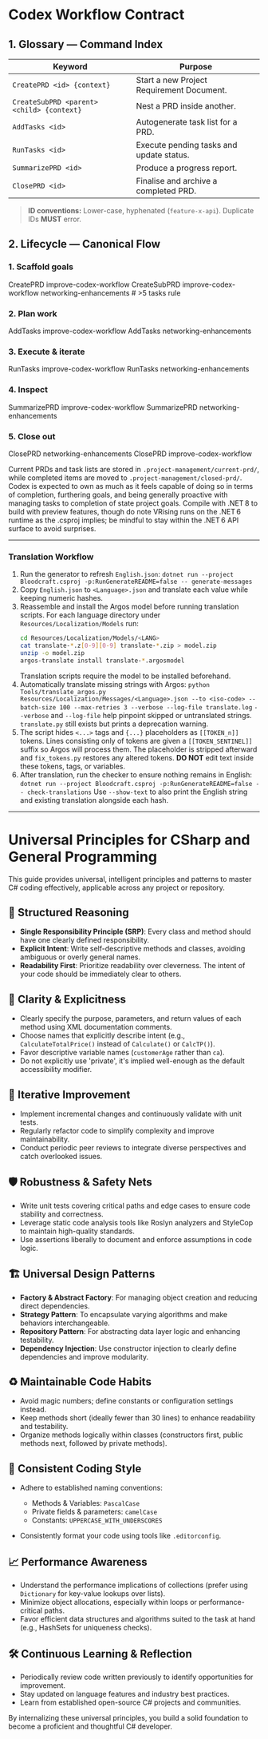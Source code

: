 # Codex Workflow Contract

## 1. Glossary — Command Index

| Keyword                                   | Purpose                                                    |
|-------------------------------------------|------------------------------------------------------------|
| `CreatePRD <id> {context}`                | Start a new Project Requirement Document.                  |
| `CreateSubPRD <parent> <child> {context}` | Nest a PRD inside another.                                 |
| `AddTasks <id>`                           | Autogenerate task list for a PRD.                          |
| `RunTasks <id>`                           | Execute pending tasks and update status.                   |
| `SummarizePRD <id>`                       | Produce a progress report.                                 |
| `ClosePRD <id>`                           | Finalise and archive a completed PRD.                      |

> **ID conventions:** Lower-case, hyphenated (`feature-x-api`). Duplicate IDs **MUST** error.

## 2. Lifecycle — Canonical Flow

### 1. Scaffold goals
CreatePRD improve-codex-workflow
CreateSubPRD improve-codex-workflow networking-enhancements  # >5 tasks rule

### 2. Plan work
AddTasks improve-codex-workflow
AddTasks networking-enhancements

### 3. Execute & iterate
RunTasks improve-codex-workflow
RunTasks networking-enhancements

### 4. Inspect
SummarizePRD improve-codex-workflow
SummarizePRD networking-enhancements

### 5. Close out
ClosePRD networking-enhancements
ClosePRD improve-codex-workflow

Current PRDs and task lists are stored in `.project-management/current-prd/`, while completed items are moved to `.project-management/closed-prd/`. Codex is expected to own as much as it feels capable of doing so in terms of completion, furthering goals, and being generally proactive with managing tasks to completion of state project goals. Compile with .NET 8 to build with preview features, though do note VRising runs on the .NET 6 runtime as the .csproj implies; be mindful to stay within the .NET 6 API surface to avoid surprises.

---

### Translation Workflow

1. Run the generator to refresh `English.json`:
   `dotnet run --project Bloodcraft.csproj -p:RunGenerateREADME=false -- generate-messages`
2. Copy `English.json` to `<Language>.json` and translate each value while keeping numeric hashes.
3. Reassemble and install the Argos model before running translation scripts.
   For each language directory under `Resources/Localization/Models` run:
   ```bash
   cd Resources/Localization/Models/<LANG>
   cat translate-*.z[0-9][0-9] translate-*.zip > model.zip
   unzip -o model.zip
   argos-translate install translate-*.argosmodel
   ```
   Translation scripts require the model to be installed beforehand.
4. Automatically translate missing strings with Argos:
   `python Tools/translate_argos.py Resources/Localization/Messages/<Language>.json --to <iso-code> --batch-size 100 --max-retries 3 --verbose --log-file translate.log`
   `--verbose` and `--log-file` help pinpoint skipped or untranslated strings. `translate.py` still exists but prints a deprecation warning.
5. The script hides `<...>` tags and `{...}` placeholders as `[[TOKEN_n]]` tokens. Lines consisting only of tokens are given a `[[TOKEN_SENTINEL]]` suffix so Argos will process them. The placeholder is stripped afterward and `fix_tokens.py` restores any altered tokens.
   **DO NOT** edit text inside these tokens, tags, or variables.
6. After translation, run the checker to ensure nothing remains in English:
   `dotnet run --project Bloodcraft.csproj -p:RunGenerateREADME=false -- check-translations`
   Use `--show-text` to also print the English string and existing translation alongside each hash.

---

# Universal Principles for CSharp and General Programming

This guide provides universal, intelligent principles and patterns to master C# coding effectively, applicable across any project or repository.

## 🧠 Structured Reasoning

* **Single Responsibility Principle (SRP)**: Every class and method should have one clearly defined responsibility.
* **Explicit Intent**: Write self-descriptive methods and classes, avoiding ambiguous or overly general names.
* **Readability First**: Prioritize readability over cleverness. The intent of your code should be immediately clear to others.

## 🎯 Clarity & Explicitness

* Clearly specify the purpose, parameters, and return values of each method using XML documentation comments.
* Choose names that explicitly describe intent (e.g., `CalculateTotalPrice()` instead of `Calculate()` or `CalcTP()`).
* Favor descriptive variable names (`customerAge` rather than `ca`).
* Do not explicitly use 'private', it's implied well-enough as the default accessibility modifier.

## 🔄 Iterative Improvement

* Implement incremental changes and continuously validate with unit tests.
* Regularly refactor code to simplify complexity and improve maintainability.
* Conduct periodic peer reviews to integrate diverse perspectives and catch overlooked issues.

## 🛡️ Robustness & Safety Nets

* Write unit tests covering critical paths and edge cases to ensure code stability and correctness.
* Leverage static code analysis tools like Roslyn analyzers and StyleCop to maintain high-quality standards.
* Use assertions liberally to document and enforce assumptions in code logic.

## 🏗️ Universal Design Patterns

* **Factory & Abstract Factory**: For managing object creation and reducing direct dependencies.
* **Strategy Pattern**: To encapsulate varying algorithms and make behaviors interchangeable.
* **Repository Pattern**: For abstracting data layer logic and enhancing testability.
* **Dependency Injection**: Use constructor injection to clearly define dependencies and improve modularity.

## ♻️ Maintainable Code Habits

* Avoid magic numbers; define constants or configuration settings instead.
* Keep methods short (ideally fewer than 30 lines) to enhance readability and testability.
* Organize methods logically within classes (constructors first, public methods next, followed by private methods).

## 🚦 Consistent Coding Style

* Adhere to established naming conventions:

  * Methods & Variables: `PascalCase`
  * Private fields & parameters: `camelCase`
  * Constants: `UPPERCASE_WITH_UNDERSCORES`
* Consistently format your code using tools like `.editorconfig`.

## 📈 Performance Awareness

* Understand the performance implications of collections (prefer using `Dictionary` for key-value lookups over lists).
* Minimize object allocations, especially within loops or performance-critical paths.
* Favor efficient data structures and algorithms suited to the task at hand (e.g., HashSets for uniqueness checks).

## 🛠️ Continuous Learning & Reflection

* Periodically review code written previously to identify opportunities for improvement.
* Stay updated on language features and industry best practices.
* Learn from established open-source C# projects and communities.

By internalizing these universal principles, you build a solid foundation to become a proficient and thoughtful C# developer.
